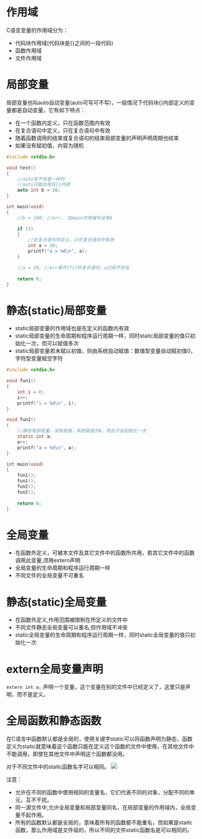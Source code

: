 # 作用域
C语言变量的作用域分为：
- 代码块作用域(代码块是{}之间的一段代码)
- 函数作用域
- 文件作用域

# 局部变量

局部变量也叫auto自动变量(auto可写可不写)，一般情况下代码块{}内部定义的变量都是自动变量，它有如下特点：
- 在一个函数内定义，只在函数范围内有效
- 在复合语句中定义，只在复合语句中有效
- 随着函数调用的结束或复合语句的结束局部变量的声明声明周期也结束
- 如果没有赋初值，内容为随机

```c
#include <stdio.h>

void test()
{
	//auto写不写是一样的
	//auto只能出现在{}内部
	auto int b = 10; 
}

int main(void)
{
	//b = 100; //err， 在main作用域中没有b

	if (1)
	{
		//在复合语句中定义，只在复合语句中有效
		int a = 10;
		printf("a = %d\n", a);
	}

	//a = 10; //err离开if()的复合语句，a已经不存在
	
	return 0;
}
```

# 静态(static)局部变量

- static局部变量的作用域也是在定义的函数内有效
- static局部变量的生命周期和程序运行周期一样，同时staitc局部变量的值只初始化一次，但可以赋值多次
- static局部变量若未赋以初值，则由系统自动赋值：数值型变量自动赋初值0，字符型变量赋空字符

```c
#include <stdio.h>

void fun1()
{
	int i = 0;
	i++;
	printf("i = %d\n", i);
}

void fun2()
{
	//静态局部变量，没有赋值，系统赋值为0，而且只会初始化一次
	static int a;
	a++;
	printf("a = %d\n", a);
}

int main(void)
{
	fun1();
	fun1();
	fun2();
	fun2();
	
	return 0;
}
```

# 全局变量

- 在函数外定义，可被本文件及其它文件中的函数所共用，若其它文件中的函数调用此变量,须用extern声明
- 全局变量的生命周期和程序运行周期一样
- 不同文件的全局变量不可重名

# 静态(static)全局变量

- 在函数外定义,作用范围被限制在所定义的文件中
- 不同文件静态全局变量可以重名,但作用域不冲突
- static全局变量的生命周期和程序运行周期一样，同时staitc全局变量的值只初始化一次

# extern全局变量声明

`extern int a;` 声明一个变量，这个变量在别的文件中已经定义了，这里只是声明，而不是定义。

# 全局函数和静态函数

在C语言中函数默认都是全局的，使用关键字static可以将函数声明为静态，函数定义为static就意味着这个函数只能在定义这个函数的文件中使用，在其他文件中不能调用，即使在其他文件中声明这个函数都没用。

对于不同文件中的staitc函数名字可以相同。
![](https://img2018.cnblogs.com/blog/1446249/202001/1446249-20200129172743638-1753264583.png)

注意：
- 允许在不同的函数中使用相同的变量名，它们代表不同的对象，分配不同的单元，互不干扰。
- 同一源文件中,允许全局变量和局部变量同名，在局部变量的作用域内，全局变量不起作用。
- 所有的函数默认都是全局的，意味着所有的函数都不能重名，但如果是staitc函数，那么作用域是文件级的，所以不同的文件static函数名是可以相同的。
